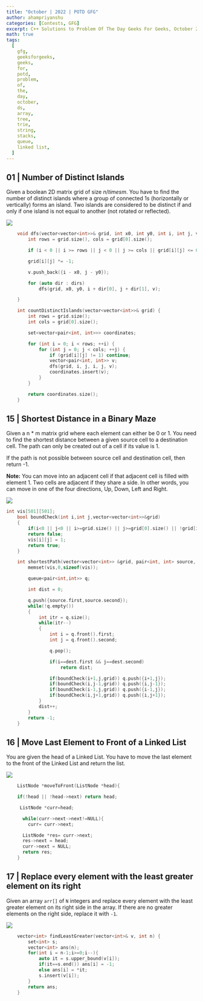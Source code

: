 ```yaml
---
title: "October | 2022 | POTD GFG"
author: ahampriyanshu
categories: [Contests, GFG]
excerpt: C++ Solutions to Problem Of The Day Geeks For Geeks, October 2022
math: true
tags:
  [
    gfg,
    geeksforgeeks,
    geeks,
    for,
    potd,
    problem,
    of,
    the,
    day,
    october,
    ds,
    array,
    tree,
    trie,
    string,
    stacks,
    queue,
    linked list,
  ]
---
```


## 01 | Number of Distinct Islands

Given a boolean 2D matrix grid of size $n /times m$. You have to find the number of distinct islands where a group of connected 1s (horizontally or vertically) forms an island. Two islands are considered to be distinct if and only if one island is not equal to another (not rotated or reflected).

<a href="https://practice.geeksforgeeks.org/problems/number-of-distinct-islands/1"><img src="https://img.shields.io/badge/GFG-black?style=for-the-badge&logo=geeksforgeeks&logoColor=35914c" /></a>

```cpp
    void dfs(vector<vector<int>>& grid, int x0, int y0, int i, int j, vector<pair<int, int>>& v) {
        int rows = grid.size(), cols = grid[0].size();

        if (i < 0 || i >= rows || j < 0 || j >= cols || grid[i][j] <= 0) return;

        grid[i][j] *= -1;

        v.push_back({i - x0, j - y0});

        for (auto dir : dirs)
            dfs(grid, x0, y0, i + dir[0], j + dir[1], v);

    }

    int countDistinctIslands(vector<vector<int>>& grid) {
        int rows = grid.size();
        int cols = grid[0].size();

        set<vector<pair<int, int>>> coordinates;

        for (int i = 0; i < rows; ++i) {
            for (int j = 0; j < cols; ++j) {
                if (grid[i][j] != 1) continue;
                vector<pair<int, int>> v;
                dfs(grid, i, j, i, j, v);
                coordinates.insert(v);
            }
        }

        return coordinates.size();
    }
```

## 15 | Shortest Distance in a Binary Maze

Given a n \* m matrix grid where each element can either be 0 or 1. You need to find the shortest distance between a given source cell to a destination cell. The path can only be created out of a cell if its value is 1.

If the path is not possible between source cell and destination cell, then return -1.

**Note:** You can move into an adjacent cell if that adjacent cell is filled with element 1. Two cells are adjacent if they share a side. In other words, you can move in one of the four directions, Up, Down, Left and Right.

<a href="https://practice.geeksforgeeks.org/problems/move-last-element-to-front-of-a-linked-list/1"><img src="https://img.shields.io/badge/GFG-black?style=for-the-badge&logo=geeksforgeeks&logoColor=35914c" /></a>

```cpp
int vis[501][501];
    bool boundCheck(int i,int j,vector<vector<int>>&grid)
    {
        if(i<0 || j<0 || i>=grid.size() || j>=grid[0].size() || !grid[i][j] || vis[i][j])
        return false;
        vis[i][j] = 1;
        return true;
    }

    int shortestPath(vector<vector<int>> &grid, pair<int, int> source, pair<int, int> dest) {
        memset(vis,0,sizeof(vis));

        queue<pair<int,int>> q;

        int dist = 0;

        q.push({source.first,source.second});
        while(!q.empty())
        {
            int itr = q.size();
            while(itr--)
            {
                int i = q.front().first;
                int j = q.front().second;

                q.pop();

                if(i==dest.first && j==dest.second)
                    return dist;

                if(boundCheck(i+1,j,grid)) q.push({i+1,j});
                if(boundCheck(i,j-1,grid)) q.push({i,j-1});
                if(boundCheck(i-1,j,grid)) q.push({i-1,j});
                if(boundCheck(i,j+1,grid)) q.push({i,j+1});
            }
            dist++;
        }
        return -1;
    }
```

## 16 | Move Last Element to Front of a Linked List

You are given the head of a Linked List. You have to move the last element to the front of the Linked List and return the list.

<a href="https://practice.geeksforgeeks.org/problems/move-last-element-to-front-of-a-linked-list/1"><img src="https://img.shields.io/badge/GFG-black?style=for-the-badge&logo=geeksforgeeks&logoColor=35914c" /></a>

```cpp
    ListNode *moveToFront(ListNode *head){

    if(!head || !head->next) return head;

     ListNode *curr=head;

      while(curr->next->next!=NULL){
        curr= curr->next;

      ListNode *res= curr->next;
      res->next = head;
      curr->next = NULL;
      return res;
    }
```

## 17 | Replace every element with the least greater element on its right

Given an array `arr[]` of `N` integers and replace every element with the least greater element on its right side in the array. If there are no greater elements on the right side, replace it with `-1`.

<a href="https://practice.geeksforgeeks.org/problems/replace-every-element-with-the-least-greater-element-on-its-right/1"><img src="https://img.shields.io/badge/GFG-black?style=for-the-badge&logo=geeksforgeeks&logoColor=35914c" /></a>

```cpp
    vector<int> findLeastGreater(vector<int>& v, int n) {
        set<int> s;
        vector<int> ans(n);
        for(int i = n-1;i>=0;i--){
            auto it = s.upper_bound(v[i]);
            if(it==s.end()) ans[i] = -1;
            else ans[i] = *it;
            s.insert(v[i]);
        }
        return ans;
    }
```
